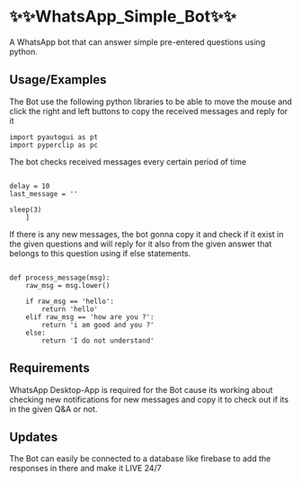 
# ✨✨WhatsApp_Simple_Bot✨✨


A WhatsApp bot that can answer simple pre-entered questions using python.
## Usage/Examples

The Bot use the following python libraries to be able to move the mouse and click the right and left buttons to copy the received messages and reply for it
```
import pyautogui as pt
import pyperclip as pc
```

The bot checks received messages every certain period of time


```

delay = 10
last_message = ''

sleep(3)
    ]
```

If there is any new messages, the bot gonna copy it and check if it exist in the given questions and will reply for it also from the given answer that belongs to this question using if else statements.
```

def process_message(msg):
    raw_msg = msg.lower()

    if raw_msg == 'hello':
        return 'hello'
    elif raw_msg == 'how are you ?':
        return 'i am good and you ?'
    else:
        return 'I do not understand'
```



## Requirements

WhatsApp Desktop-App is required for the Bot cause its working about checking new notifications for new messages and copy it to check out if its in the given Q&A or not.




## Updates

The Bot can easily be connected to a database like firebase to add the responses in there and make it LIVE 24/7
